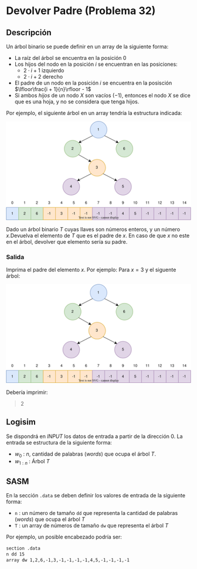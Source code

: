 # Devolver Padre (Problema 32)

## Descripción

Un árbol binario se puede definir en un array de la siguiente forma:

- La raíz del árbol se encuentra en la posición $0$
- Los hijos del nodo en la posición $i$ se encuentran en las posiciones:
    - $2 \cdot i + 1$ izquierdo
    - $2 \cdot i + 2$ derecho
- El padre de un nodo en la posición $i$ se encuentra en la posisción $\lfloor\frac{i + 1}{n}\rfloor - 1$
- Si ambos *hijos* de un nodo $X$ son vacíos ($-1$), entonces el nodo $X$ se dice que es una hoja, y no se considera que tenga hijos.

Por ejemplo, el siguiente árbol en un array tendría la estructura indicada:  

![Problema 30 ()](/img/arbol.svg)  

Dado un árbol binario $T$ cuyas llaves son números enteros, y un número $x$.Devuelva el elemento de $T$ que es el padre de $x$. En caso de que $x$ no este en el árbol, devolver que elemento sería su padre.

### Salida

Imprima el padre del elemento $x$.
Por ejemplo: Para $x=3$ y el siguente árbol:  
<!-- ![Problema 60 ()](/img/350px-Sorted_binary_tree.svg.png)   -->
![Problema 60 ()](/img/arbol.svg)  

Debería imprimir:

> 2

## Logisim

Se dispondrá en *INPUT* los datos de entrada a partir de la dirección $0$. La entrada se estructura de la siguiente forma:

- $w_0$ : $n$, cantidad de palabras (*words*) que ocupa el árbol $T$.
- $w_{1:n}$ : Árbol $T$

## SASM

En la sección `.data` se deben definir los valores de entrada de la siguiente forma:

- `n` : un número de tamaño `dd` que representa la cantidad de palabras (*words*) que ocupa el árbol $T$
- `T` : un array de números de tamaño `dw` que representa el árbol $T$

Por ejemplo, un posible encabezado podría ser:

```
section .data
n dd 15
array dw 1,2,6,-1,3,-1,-1,-1,-1,4,5,-1,-1,-1,-1
```
